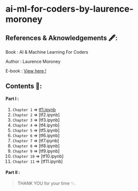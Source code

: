 # ai-ml-for-coders-by-laurence-moroney
## References & Aknowledgements 🖋:

Book : AI & Machine Learning For Coders

Author : Laurence Moroney

E-book : [View here !](https://drive.google.com/file/d/13I47jJ1P0TibmrcwHEpSi2fIb-DhQpyE/view?usp=sharing)

## Contents 📖:
#### Part I :
1.  `Chapter 1` => [tf1.ipynb](https://github.com/sauravpanchal/ai-ml-for-coders-by-laurence-moroney/blob/main/tf1.ipynb)
2.  `Chapter 2` => [tf2.ipynb]
3.  `Chapter 3` => [tf3.ipynb]
4.  `Chapter 4` => [tf4.ipynb]
5.  `Chapter 5` => [tf5.ipynb]
6.  `Chapter 6` => [tf6.ipynb]
7.  `Chapter 7` => [tf7.ipynb]
8.  `Chapter 8` => [tf8.ipynb]
9.  `Chapter 9` => [tf9.ipynb]
10.  `Chapter 10` => [tf10.ipynb]
11.  `Chapter 11` => [tf11.ipynb]

#### Part II :

>  THANK YOU for your time ✨.

